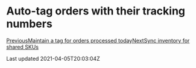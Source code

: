 # Auto-tag orders with their tracking numbers

[PreviousMaintain a tag for orders processed today](/resources/tutorials/video-walkthroughs/maintain-a-tag-for-orders-processed-today)[NextSync inventory for shared SKUs](/resources/tutorials/video-walkthroughs/sync-inventory-for-shared-skus)

Last updated 2021-04-05T20:03:04Z